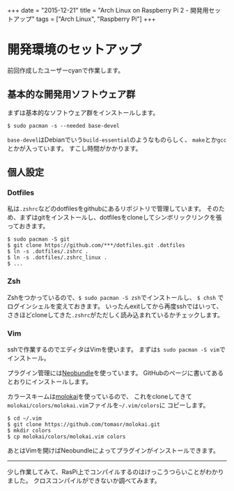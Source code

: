 +++
date = "2015-12-21"
title = "Arch Linux on Raspberry Pi 2 - 開発用セットアップ"
tags = ["Arch Linux", "Raspberry Pi"]
+++

# 開発環境のセットアップ
前回作成したユーザーcyanで作業します。

## 基本的な開発用ソフトウェア群
まずは基本的なソフトウェア群をインストールします。

```shell
$ sudo pacman -s --needed base-devel
```

`base-devel`はDebianでいう`build-essential`のようなものらしく、
`make`とか`gcc`とかが入っています。
すこし時間がかかります。

## 個人設定
### Dotfiles
私は`.zshrc`などのdotfilesをgithubにあるリポジトリで管理しています。
そのため、まずはgitをインストールし、dotfilesをcloneしてシンボリックリンクを張っておきます。

```shell
$ sudo pacman -S git
$ git clone https://github.com/***/dotfiles.git .dotfiles
$ ln -s .dotfiles/.zshrc .
$ ln -s .dotfiles/.zshrc_linux .
$ ...
```

### Zsh
Zshをつかっているので、`$ sudo pacman -S zsh`でインストールし、
`$ chsh` でログインシェルを変えておきます。
いったんexitしてから再度sshではいって、
さきほどcloneしてきた`.zshrc`がただしく読み込まれているかチェックします。

### Vim
sshで作業するのでエディタはVimを使います。
まずは`$ sudo pacman -S vim`でインストール。

プラグイン管理には[Neobundle](https://github.com/Shougo/neobundle.vim)を使っています。
GitHubのページに書いてあるとおりにインストールします。

カラースキームは[molokai](https://github.com/tomasr/molokai)を使っているので、
これをcloneしてきて`molokai/colors/molokai.vim`ファイルを`~/.vim/colors`に
コピーします。

```shell
$ cd ~/.vim
$ git clone https://github.com/tomasr/molokai.git
$ mkdir colors
$ cp molokai/colors/molokai.vim colors
```

あとはVimを開けばNeobundleによってプラグインがインストールできます。

---

少し作業してみて、RasPi上でコンパイルするのはけっこうつらいことがわかりました。
クロスコンパイルができないか調べてみます。
